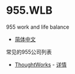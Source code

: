 # 955.WLB
955 work and life balance

* [简体中文](zh_CN.md)

常见的955公司列表

* [ThoughtWorks](https://www.thoughtworks.com/) - [详情](./company/ThoughtWorks.md)
